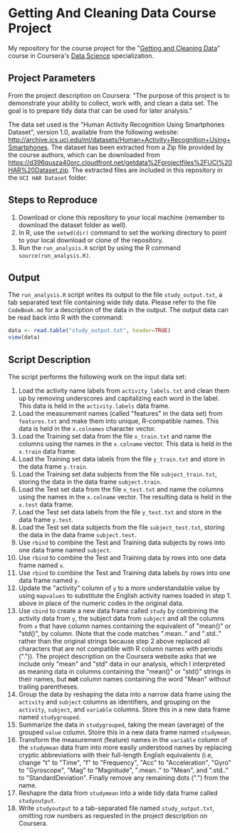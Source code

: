 # Getting And Cleaning Data Course Project
My repository for the course project for the "[Getting and Cleaning Data](https://www.coursera.org/course/getdata)" course in Coursera's [Data Science](https://www.coursera.org/specialization/jhudatascience/1?utm_medium=courseDescripTop) specialization.

## Project Parameters
From the project description on Coursera: "The purpose of this project is to demonstrate your ability to collect, work with, and clean a data set. The goal is to prepare tidy data that can be used for later analysis."

The data set used is the "Human Activity Recognition Using Smartphones Dataset", version 1.0, available from the following website:  http://archive.ics.uci.edu/ml/datasets/Human+Activity+Recognition+Using+Smartphones. The dataset has been extracted from a Zip file provided by the course authors, which can be downloaded from https://d396qusza40orc.cloudfront.net/getdata%2Fprojectfiles%2FUCI%20HAR%20Dataset.zip. The extracted files are included in this repository in the `UCI HAR Dataset` folder.

## Steps to Reproduce
1. Download or clone this repository to your local machine (remember to download the dataset folder as well).
2. In R, use the `setwd(dir)` command to set the working directory to point to your local download or clone of the repository.
3. Run the `run_analysis.R` script by using the R command `source(run_analysis.R)`.

## Output
The `run_analysis.R` script writes its output to the file `study_output.txt`, a tab separated text file containing wide tidy data. Please refer to the file `CodeBook.md` for a description of the data in the output.
The output data can be read back into R with the command:
```R
data <- read.table("study_output.txt", header=TRUE)
view(data)
```

## Script Description
The script performs the following work on the input data set:

1. Load the activity name labels from `activity_labels.txt` and clean them up by removing underscores and capitalizing each word in the label. This data is held in the `activity.labels` data frame.
2. Load the measurement names (called "features" in the data set) from `features.txt` and make them into unique, R-compatible names. This data is held in the `x.colnames` character vector.
3. Load the Training set data from the file `x_train.txt` and name the columns using the names in the `x.colname` vector. This data is held in the `x.train` data frame.
4. Load the Training set data labels from the file `y_train.txt` and store in the data frame `y.train`.
5. Load the Training set data subjects from the file `subject_train.txt`, storing the data in the data frame `subject.train`.
6. Load the Test set data from the file `x_test.txt` and name the columns using the names in the `x.colname` vector. The resulting data is held in the `x.test` data frame.
7. Load the Test set data labels from the file `y_test.txt` and store in the data frame `y.test`.
8. Load the Test set data subjects from the file `subject_test.txt`, storing the data in the data frame `subject.test`.
9. Use `rbind` to combine the Test and Training data subjects by rows into one data frame named `subject`.
10. Use `rbind` to combine the Test and Training data by rows into one data frame named `x`.
11. Use `rbind` to combine the Test and Training data labels by rows into one data frame named `y`.
12. Update the "activity" column of `y` to a more understandable value by using `mapvalues` to substitute the English activity names loaded in step 1. above in place of the numeric codes in the original data.
13. Use `cbind` to create a new data frame called `study` by combining the activity data from `y`, the subject data from `subject` and all the columns from `x` that have column names containing the equivalent of "mean()" or "std()", by column. (Note that the code matches ".mean.." and ".std.." rather than the original strings because step 2 above replaced all characters that are not compatible with R column names with periods (".")). The project description on the Coursera website asks that we include only "mean" and "std" data in our analysis, which I interpreted as meaning data in columns containing the "mean()" or "std()" strings in their names, but **not** column names containing the word "Mean" without trailing parentheses. 
14. Group the data by reshaping the data into a narrow data frame using the `activity` and `subject` columns as identifiers, and grouping on the `activity`, `subject`, and `variable` columns. Store this in a new data frame named `studygrouped`.
15. Summarize the data in `studygrouped`, taking the mean (average) of the grouped `value` column. Stoire this in a new data frame named `studymean`.
16. Transform the measurement (feature) names in the `variable` column of the `studymean` data fram into more easily understood names by replacing cryptic abbreviations with their full-length English equivalents (i.e, change "t" to "Time", "f" to "Frequency", "Acc" to "Acceleration", "Gyro" to "Gyroscope", "Mag" to "Magnitude", ".mean.." to "Mean", and ".std.." to "StandardDeviation". Finally remove any remaining dots (".") from the name.
17. Reshapre the data from `studymean` into a wide tidy data frame called `studyoutput`.
18. Write `studyoutput` to a tab-separated file named `study_output.txt`, omitting row numbers as requested in the project description on Coursera.
